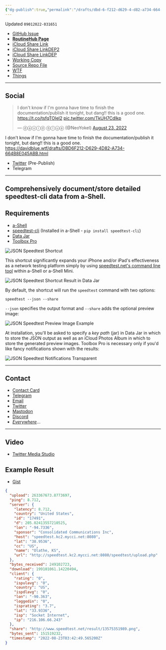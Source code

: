 ```yaml
---
{"dg-publish":true,"permalink":"/drafts/dbd-6-f212-d629-4-d82-a734-664-b8-e045-abb-2/","dgHomeLink":true,"dgPassFrontmatter":false}
---
```


Updated `09012022-031651`

- [GitHub Issue](https://github.com/extratone/i/issues/249)
- [**RoutineHub Page**](https://www.routinehub.co/shortcut/12901)
- [iCloud Share Link](https://www.icloud.com/shortcuts/d8ab6883fdb741a88e2fbbaf964c6b48)
- [iCloud Share LinkDEP2](https://www.icloud.com/shortcuts/65552d13d9524e97bab985e5820d2667)
- [iCloud Share LinkDEP](https://www.icloud.com/shortcuts/78506ff0dfea4935bb7588ce7bd37b75)
- [Working Copy](working-copy://open?repo=i&path=shortcuts&mode=content)
- [Source Repo File](https://github.com/extratone/i/blob/main/shortcuts/JSONSpeedtest.shortcut)
- [WTF](https://davidblue.wtf/drafts/DBD6F212-D629-4D82-A734-664B8E045ABB.html)
- [Things](things:///show?id=Uh7Dh7X1c6ULdED42rW7cq)

---

## Social

<blockquote class="twitter-tweet"><p lang="en" dir="ltr">I don&#39;t know if I&#39;m gonna have time to finish the documentation/publish it tonight, but dang!! this is a good one. <a href="https://t.co/tsfqTOIel2">https://t.co/tsfqTOIel2</a> <a href="https://t.co/TkUH7Cdlkp">pic.twitter.com/TkUH7Cdlkp</a></p>&mdash; ⓓⓐⓥⓘⓓ ⓑⓛⓤⓔ (@NeoYokel) <a href="https://twitter.com/NeoYokel/status/1562196445650104320?ref_src=twsrc%5Etfw">August 23, 2022</a></blockquote> <script async src="https://platform.twitter.com/widgets.js" charset="utf-8"></script>

I don't know if I'm gonna have time to finish the documentation/publish it tonight, but dang!! this is a good one. https://davidblue.wtf/drafts/DBD6F212-D629-4D82-A734-664B8E045ABB.html

- [Twitter](https://twitter.com/NeoYokel/status/1562196445650104320) (Pre-Publish)
- Telegram

---

## Comprehensively document/store detailed speedtest-cli data from a-Shell.


## Requirements

- [a-Shell](https://apps.apple.com/us/app/a-shell/id1473805438)
- [speedtest-cli](https://github.com/sivel/speedtest-cli) (Installed in a-Shell - `pip install speedtest-cli`) 
- [Data Jar](https://apps.apple.com/us/app/data-jar/id1453273600)
- [Toolbox Pro](https://apps.apple.com/us/app/toolbox-pro-for-shortcuts/id1476205977)

![JSON Speedtest Shortcut](https://user-images.githubusercontent.com/43663476/186270938-352ae433-d2d2-4a6c-9be0-bb9990879088.png)

This shortcut significantly expands your iPhone and/or iPad's effectiveness as a network testing platform simply by using [speedtest.net's command line tool](https://www.speedtest.net/apps/cli) within a-Shell or a-Shell Mini.

![JSON Speedtest Shortcut Result in Data Jar](https://user-images.githubusercontent.com/43663476/186067334-c1e2a1e8-11ca-440a-8e57-e29156cbcb19.png)

By default, the shortcut will run the `speedtest` command with two options:

```
speedtest --json --share
```

`--json` specifies the output format and `--share` adds the optional preview image:

![JSON Speedtest Preview Image Example](https://user-images.githubusercontent.com/43663476/186270964-0b682788-4197-4eea-9306-2372bc41b907.png)

At installation, you'll be asked to specify a *key path* (jar) in Data Jar in which to store the JSON output as well as an iCloud Photos Album in which to store the generated preview images. Toolbox Pro is necessary only if you'd like fancy notifications shown with the results:

![JSON Speedtest Notifications Transparent](https://user-images.githubusercontent.com/43663476/186272096-ee19af17-ead7-41b7-a948-7fa873eb6d8e.png)

---

## Contact

- [Contact Card](https://davidblue.wtf/db.vcf)
- [Telegram](https://t.me/extratone)
- [Email](mailto:davidblue@extratone.com) 
- [Twitter](https://twitter.com/NeoYokel)
- [Mastodon](https://mastodon.social/@DavidBlue)
- [Discord](https://discord.gg/0b9KQUKP858b0iZF)
- [*Everywhere*](https://raindrop.io/davidblue/social-directory-21059174)...

---

## Video

- [Twitter Media Studio](https://studio.twitter.com/library/13_1562197742826336257)

## Example Result

<script src="https://gist.github.com/extratone/70fbb53bc96b76f9928869eb7aa2d8a3.js"></script>

- [Gist](https://gist.github.com/extratone/70fbb53bc96b76f9928869eb7aa2d8a3)

```json
{
  "upload": 263367673.8773697,
  "ping": 8.712,
  "server": {
    "latency": 8.712,
    "country": "United States",
    "id": "17491",
    "d": 205.02413557210525,
    "lon": "-94.7336",
    "sponsor": "Consolidated Communications Inc",
    "host": "speedtest.kc2.mycci.net:8080",
    "lat": "38.9536",
    "cc": "US",
    "name": "Olathe, KS",
    "url": "http://speedtest.kc2.mycci.net:8080/speedtest/upload.php"
  },
  "bytes_received": 249102723,
  "download": 199101061.14220494,
  "client": {
    "rating": "0",
    "ispulavg": "0",
    "country": "US",
    "ispdlavg": "0",
    "lon": "-90.363",
    "loggedin": "0",
    "isprating": "3.7",
    "lat": "33.9336",
    "isp": "Socket Internet",
    "ip": "216.106.66.243"
  },
  "share": "http://www.speedtest.net/result/13575351989.png",
  "bytes_sent": 151519232,
  "timestamp": "2022-08-23T03:42:49.565200Z"
}
```

